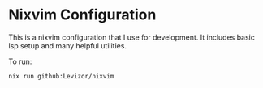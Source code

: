 # Nixvim Configuration

This is a nixvim configuration that I use for development.
It includes basic lsp setup and many helpful utilities.

To run:

```
nix run github:Levizor/nixvim
```
